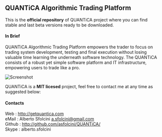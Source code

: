 ## QUANTiCA Algorithmic Trading Platform

This is the __official repository__ of QUANTiCA project where you can find stable and last beta versions ready to be downloaded.

#### In Brief
QUANTiCA Algorithmic Trading Platform empowers the trader to focus on trading system development, testing and final execution without losing valuable time learning the underneath software technology. The QUANTiCA consists of a robust yet simple software platform and IT infrastructure, empowering users to trade like a pro.

![Screenshot](https://raw.githubusercontent.com/asfolcini/QUANTiCA/master/docs/screenshot.png)

QUANTiCA is a __MIT licesed__ project, feel free to contact me at any time as suggested below:

#### Contacts
Web    : http://getquantica.com<br>
eMail  : Alberto Sfolcini <a.sfolcini@gmail.com><br>
Github : http://github.com/asfolcini/QUANTiCA/<br>
Skype  : alberto.sfolcini<br>



